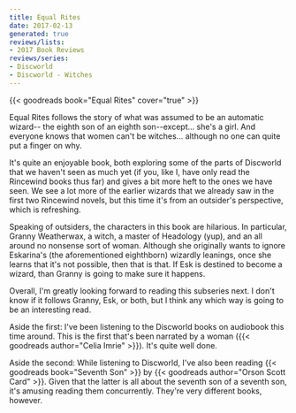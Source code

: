 ```yaml
---
title: Equal Rites
date: 2017-02-13
generated: true
reviews/lists:
- 2017 Book Reviews
reviews/series:
- Discworld
- Discworld - Witches
---
```

{{< goodreads book="Equal Rites" cover="true" >}}

Equal Rites follows the story of what was assumed to be an automatic wizard-- the eighth son of an eighth son--except... she's a girl. And everyone knows that women can't be witches... although no one can quite put a finger on why.  

It's quite an enjoyable book, both exploring some of the parts of Discworld that we haven't seen as much yet (if you, like I, have only read the Rincewind books thus far) and gives a bit more heft to the ones we have seen. We see a lot more of the earlier wizards that we already saw in the first two Rincewind novels, but this time it's from an outsider's perspective, which is refreshing.  

<!--more-->

Speaking of outsiders, the characters in this book are hilarious. In particular, Granny Weatherwax, a witch, a master of Headology (yup), and an all around no nonsense sort of woman. Although she originally wants to ignore Eskarina's (the aforementioned eighthborn) wizardly leanings, once she learns that it's not possible, then that is that. If Esk is destined to become a wizard, than Granny is going to make sure it happens.  

Overall, I'm greatly looking forward to reading this subseries next. I don't know if it follows Granny, Esk, or both, but I think any which way is going to be an interesting read.  

Aside the first: I've been listening to the Discworld books on audiobook this time around. This is the first that's been narrated by a woman ({{< goodreads author="Celia Imrie" >}}). It's quite well done.  

Aside the second: While listening to Discworld, I've also been reading {{< goodreads book="Seventh Son" >}} by {{< goodreads author="Orson Scott Card" >}}. Given that the latter is all about the seventh son of a seventh son, it's amusing reading them concurrently. They're very different books, however.


